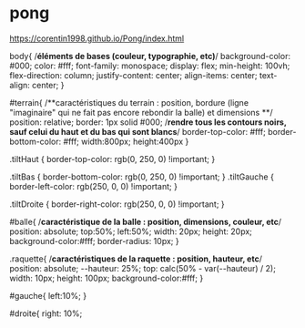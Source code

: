 # pong
https://corentin1998.github.io/Pong/index.html

body{ /**éléments de bases (couleur, typographie, etc)**/
    background-color: #000;
    color: #fff;
    font-family: monospace;
    display: flex;
    min-height: 100vh;
    flex-direction: column;
    justify-content: center;
    align-items: center;
    text-align: center;
}

#terrain{ /**caractéristiques du terrain : position, bordure (ligne "imaginaire" qui ne fait pas encore rebondir la balle) et dimensions **/
    position: relative;
    border: 1px solid #000; /**rendre tous les contours noirs, sauf celui du haut et du bas qui sont blancs**/
    border-top-color: #fff;
    border-bottom-color: #fff;
    width:800px;
    height:400px
}

.tiltHaut {
    border-top-color: rgb(0, 250, 0) !important;
}

.tiltBas {
    border-bottom-color: rgb(0, 250, 0) !important;
}
.tiltGauche {
    border-left-color: rgb(250, 0, 0) !important;
}

.tiltDroite {
    border-right-color: rgb(250, 0, 0) !important;
}

#balle{ /**caractéristique de la balle : position, dimensions, couleur, etc**/
    position: absolute;
    top:50%;
    left:50%;
    width: 20px;
    height: 20px;
    background-color:#fff;
    border-radius: 10px;
}

.raquette{ /**caractéristiques de la raquette : position, hauteur, etc**/
    position: absolute;
    --hauteur: 25%;
    top: calc(50% - var(--hauteur) / 2);
    width: 10px;
    height: 100px;
    background-color:#fff;
}

#gauche{
    left:10%;
}

#droite{
    right: 10%;